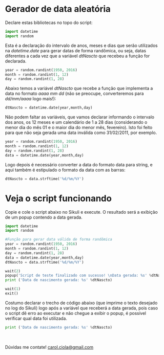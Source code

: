 # Gerador de data aleatória

Declare estas bibliotecas no topo do script:
```python
import datetime
import random
```
Esta é a declaração do intervalo de anos, meses e dias que serão utilizados na <i>datetime.date</i> para gerar datas de forma randômica, ou seja, datas diferentes a cada vez que a variável <i>dtNascto</i> que recebeu a função for declarada.
```python
year = random.randint(1950, 2016)
month = random.randint(1, 12)
day = random.randint(1, 28)
```
Abaixo temos a variável <i>dtNascto</i> que recebe a função que implementa a data no formato <i>aaaa mm dd</i> (não se preocupe, converteremos para <i>dd/mm/aaaa</i> logo mais!):
```python
dtNascto = datetime.date(year,month,day)
```
Não podem faltar as variáveis, que vamos declarar informando o intervalo dos anos, os 12 meses e um calendário de 1 a 28 dias (considerando o menor dia do mês 01 e o maior dia do menor mês, fevereiro). Isto foi feito para que não seja gerada uma data inválida como 31/02/2011, por exemplo.
```python
year = random.randint(1950, 2016)
month = random.randint(1, 12)
day = random.randint(1, 28)
data = datetime.date(year,month,day)
```
Logo depois é necessário converter a data do formato data para string, e aqui também é estipulado o formato da data com as barras:
```python
dtNascto = data.strftime('%d/%m/%Y')
```
# Veja o script funcionando
Copie e cole o script abaixo no Sikuli e execute. O resultado será a exibição de um popup contendo a data gerada.
```python
import datetime
import random

#Função para gerar data válida de forma randômica
year = random.randint(1950, 2016)
month = random.randint(1, 12)
day = random.randint(1, 28)
data = datetime.date(year,month,day)
dtNascto = data.strftime('%d/%m/%Y')

wait(2)
popup('Script de teste finalizado com sucesso! \nData gerada: %s' %dtNascto, 'Alerta do Sikuli')
print ('Data de nascimento gerada: %s' %dtNascto)

wait(1)
exit()
```
Costumo declarar o trecho de código abaixo (que imprime o texto desejado no log do Sikuli) logo após a variável que receberá a data gerada, pois caso o script dê erro ao executar e não chegue a exibir o popup, é possível verificar qual data foi utilizada.
```python
print ('Data de nascimento gerada: %s' %dtNascto)
```
<br></br>
Dúvidas me contate! carol.ciola@gmail.com
